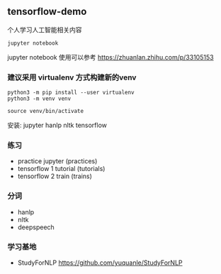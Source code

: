 ## tensorflow-demo
个人学习人工智能相关内容

```
jupyter notebook
```

jupyter notebook 使用可以参考
https://zhuanlan.zhihu.com/p/33105153

### 建议采用 virtualenv 方式构建新的venv
```
python3 -m pip install --user virtualenv
python3 -m venv venv

source venv/bin/activate
```

安装:
jupyter
hanlp
nltk
tensorflow


### 练习
* practice jupyter (practices)
* tensorflow 1 tutorial (tutorials)
* tensorflow 2 train (trains)

### 分词
* hanlp
* nltk
* deepspeech


### 学习基地
* StudyForNLP
https://github.com/yuquanle/StudyForNLP